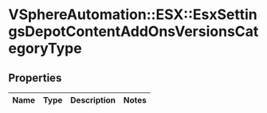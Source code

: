 # VSphereAutomation::ESX::EsxSettingsDepotContentAddOnsVersionsCategoryType

## Properties
Name | Type | Description | Notes
------------ | ------------- | ------------- | -------------



